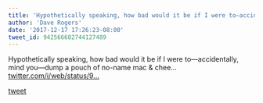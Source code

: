 ```yaml
---
title: 'Hypothetically speaking, how bad would it be if I were to—accidentally, mind...'
author: 'Dave Rogers'
date: '2017-12-17 17:26:23-08:00'
tweet_id: 942566682744127489
---
```

Hypothetically speaking, how bad would it be if I were to—accidentally, mind you—dump a pouch of no-name mac &amp; chee… [twitter.com/i/web/status/9…](https://twitter.com/i/web/status/942566682744127489)

[tweet](https://twitter.com/yukondude/status/942566682744127489)